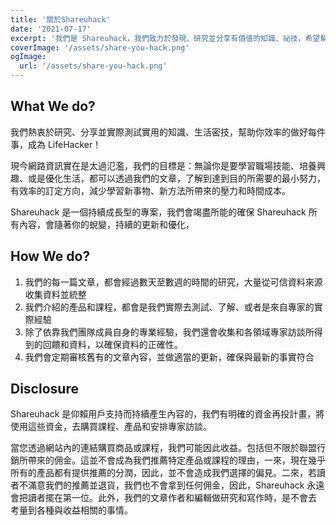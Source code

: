 ```yaml
---
title: '關於Shareuhack'
date: '2021-07-17'
excerpt: '我們是 Shareuhack，我們致力於發現、研究並分享有價值的知識、祕技，希望幫助每個人，成為自己的生活黑客。'
coverImage: '/assets/share-you-hack.png'
ogImage:
  url: '/assets/share-you-hack.png'
---
```


## What We do?

我們熱衷於研究、分享並實際測試實用的知識、生活密技，幫助你效率的做好每件事，成為 LifeHacker！

現今網路資訊實在是太過氾濫，我們的目標是：無論你是要學習職場技能、培養興趣、或是優化生活，都可以透過我們的文章，了解到達到目的所需要的最小努力，有效率的訂定方向，減少學習新事物、新方法所帶來的壓力和時間成本。

Shareuhack 是一個持續成長型的專案，我們會竭盡所能的確保 Shareuhack 所有內容，會隨著你的蛻變，持續的更新和優化，

## How We do?

1. 我們的每一篇文章，都會經過數天至數週的時間的研究，大量從可信資料來源收集資料並統整
2. 我們介紹的產品和課程，都會是我們實際去測試、了解、或者是來自專家的實際經驗
3. 除了依靠我們團隊成員自身的專業經驗，我們還會收集和各領域專家訪談所得到的回饋和資料，以確保資料的正確性。
4. 我們會定期審核舊有的文章內容，並做適當的更新，確保與最新的事實符合

## Disclosure

Shareuhack 是仰賴用戶支持而持續產生內容的，我們有明確的資金再投計畫，將使用這些資金，去購買課程、產品和安排專家訪談。

當您透過網站內的連結購買商品或課程，我們可能因此收益。包括但不限於聯盟行銷所帶來的佣金。這並不會成為我們推薦特定產品或課程的理由，一來，現在幾乎所有的產品都有提供推薦的分潤，因此，並不會造成我們選擇的偏見。二來，若讀者不滿意我們的推薦並退貨，我們也不會拿到任何佣金，因此，Shareuhack 永遠會把讀者擺在第一位。此外，我們的文章作者和編輯做研究和寫作時，是不會去
考量到各種與收益相關的事情。
